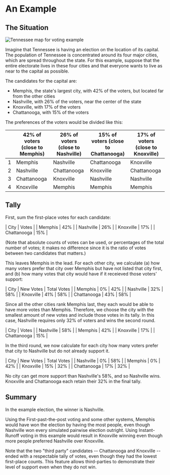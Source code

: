 # An Example

## The Situation

![Tennessee map for voting example](https://upload.wikimedia.org/wikipedia/commons/thumb/8/88/Tennessee_map_for_voting_example.svg/750px-Tennessee_map_for_voting_example.svg.png)

Imagine that Tennessee is having an election on the location of its capital. The population of Tennessee is concentrated around its four major cities, which are spread throughout the state. For this example, suppose that the entire electorate lives in these four cities and that everyone wants to live as near to the capital as possible.

The candidates for the capital are:

* Memphis, the state's largest city, with 42% of the voters, but located far from the other cities
* Nashville, with 26% of the voters, near the center of the state
* Knoxville, with 17% of the voters
* Chattanooga, with 15% of the voters

The preferences of the voters would be divided like this:

| | 42% of voters (close to Memphis) | 26% of voters (close to Nashville) | 15% of voters (close to Chattanooga) | 17% of voters (close to Knoxville) |
|---|---|---|---|---|
| 1 | Memphis     | Nashville   | Chattanooga | Knoxville   |
| 2 | Nashville   | Chattanooga | Knoxville   | Chattanooga |
| 3 | Chattanooga | Knoxville   | Nashville   | Nashville   |
| 4 | Knoxville   | Memphis     | Memphis     | Memphis     |

## Tally

First, sum the first-place votes for each candidate:

| City        | Votes |
| Memphis     |   42% |
| Nashville   |   26% |
| Knoxville   |   17% |
| Chattanooga |   15% |

(Note that absolute counts of votes can be used, or percentages of the total number of votes; it makes no difference since it is the ratio of votes between two candidates that matters.)

This leaves Memphis in the lead. For each other city, we calculate (a) how many voters prefer that city over Memphis but have not listed that city first, and (b) how many votes that city would have if it receieved those voters' support:

| City        | New Votes | Total Votes |
| Memphis     |        0% |         42% |
| Nashville   |       32% |         58% |
| Knoxville   |       41% |         58% |
| Chattanooga |       43% |         58% |

Since all the other cities rank Memphis last, they each would be able to have more votes than Memphis. Therefore, we choose the city with the smallest amount of new votes and include those votes in its tally. In this case, Nashville requires only 32% of voters and wins the second round.

| City        | Votes |
| Nashville   |   58% |
| Memphis     |   42% |
| Knoxville   |   17% |
| Chattanooga |   15% |

In the third round, we now calculate for each city how many voters prefer that city to Nashville but do not already support it.

| City        | New Votes | Total Votes |
| Nashville   |        0% |         58% |
| Memphis     |        0% |         42% |
| Knoxville   |       15% |         32% |
| Chattanooga |       17% |         32% |

No city can get more support than Nashville's 58%, and so Nashville wins. Knoxville and Chattanooga each retain their 32% in the final tally.

## Summary

In the example election, the winner is Nashville.

Using the First-past-the-post voting and some other systems, Memphis would have won the election by having the most people, even though Nashville won every simulated pairwise election outright. Using Instant-Runoff voting in this example would result in Knoxville winning even though more people preferred Nashville over Knoxville.

Note that the two "third party" candidates -- Chattanooga and Knoxville -- ended with a respectable tally of votes, even though they had the lowest first-place counts. This feature allows third-parties to demonstrate their level of support even when they do not win.